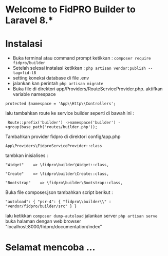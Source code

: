 # Welcome to FidPRO Builder to Laravel 8.*

# Instalasi
-   Buka terminal atau command prompt ketikkan :
`composer require fidpro/builder`
 -   Setelah selesai instalasi ketikkan :
    `php artisan vendor:publish --tag=fid-l8`
-   setting koneksi database di file .env
-   jalankan kan perintah `php artisan migrate`
-   Buka file di direktori app/Providers/RouteServiceProvider.php. aktifkan variable namespace

  `protected $namespace = 'App\\Http\\Controllers';`
  
  lalu tambahkan route ke service builder seperti di bawah ini : 

  ` Route::prefix('builder')
                ->namespace('builder')
                ->group(base_path('routes/builder.php'));`

  Tambahkan provider fidpro di direktori config/app.php

  `App\Providers\FidproServiceProvider::class`
  
  tambkan inisialises : 
  
  `"Widget"    => \fidpro\builder\Widget::class,` 
  
  `"Create"    => \fidpro\builder\Create::class,` 
  
  `"Bootstrap"    => \fidpro\builder\Bootstrap::class,`
          
  Buka file composer.json tambahkan script berikut : 

  `"autoload": {
                                    "psr-4": {
                                        "fidpro\\builder\\" : "vendor/fidpro/builder/src"
                                    }
                                }`
                                
lalu ketikkan `composer dump-autoload`
jalankan server `php artisan serve`
buka halaman dengan web browser "localhost:8000/fidpro/documentation/index"

# Selamat mencoba ...
  
